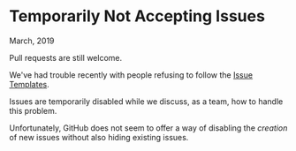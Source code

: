 # Temporarily Not Accepting Issues

March, 2019

Pull requests are still welcome.

We've had trouble recently with people refusing to follow the [Issue
Templates](https://github.com/paper-trail-gem/paper_trail/tree/master/.github/ISSUE_TEMPLATE).

Issues are temporarily disabled while we discuss, as a team, how to handle
this problem.

Unfortunately, GitHub does not seem to offer a way of disabling the *creation*
of new issues without also hiding existing issues.
